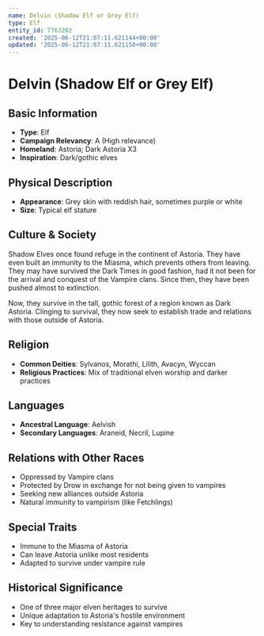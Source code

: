 ```yaml
---
name: Delvin (Shadow Elf or Grey Elf)
type: Elf
entity_id: 7763202
created: '2025-06-12T21:07:11.621144+00:00'
updated: '2025-06-12T21:07:11.621150+00:00'
---
```


# Delvin (Shadow Elf or Grey Elf)

## Basic Information
- **Type**: Elf
- **Campaign Relevancy**: A (High relevance)
- **Homeland**: Astoria; Dark Astoria X3
- **Inspiration**: Dark/gothic elves

## Physical Description
- **Appearance**: Grey skin with reddish hair, sometimes purple or white
- **Size**: Typical elf stature

## Culture & Society
Shadow Elves once found refuge in the continent of Astoria. They have even built an immunity to the Miasma, which prevents others from leaving. They may have survived the Dark Times in good fashion, had it not been for the arrival and conquest of the Vampire clans. Since then, they have been pushed almost to extinction. 

Now, they survive in the tall, gothic forest of a region known as Dark Astoria. Clinging to survival, they now seek to establish trade and relations with those outside of Astoria.

## Religion
- **Common Deities**: Sylvanos, Morathi, Lilith, Avacyn, Wyccan
- **Religious Practices**: Mix of traditional elven worship and darker practices

## Languages
- **Ancestral Language**: Aelvish
- **Secondary Languages**: Araneid, Necril, Lupine

## Relations with Other Races
- Oppressed by Vampire clans
- Protected by Drow in exchange for not being given to vampires
- Seeking new alliances outside Astoria
- Natural immunity to vampirism (like Fetchlings)

## Special Traits
- Immune to the Miasma of Astoria
- Can leave Astoria unlike most residents
- Adapted to survive under vampire rule

## Historical Significance
- One of three major elven heritages to survive
- Unique adaptation to Astoria's hostile environment
- Key to understanding resistance against vampires